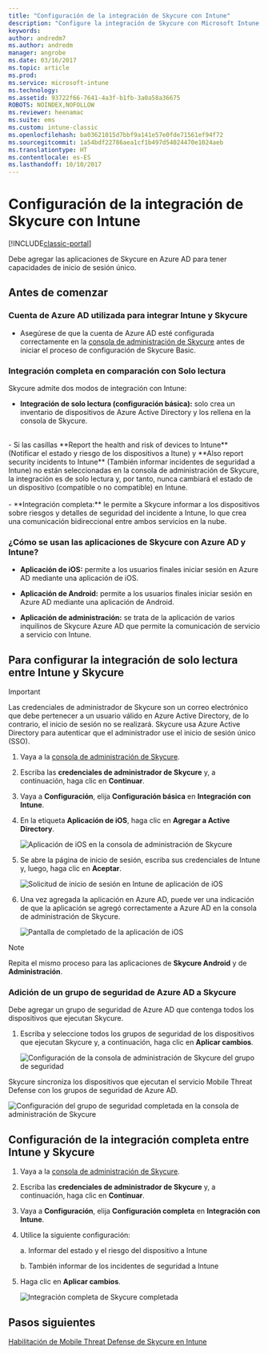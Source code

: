 ```yaml
---
title: "Configuración de la integración de Skycure con Intune"
description: "Configure la integración de Skycure con Microsoft Intune."
keywords: 
author: andredm7
ms.author: andredm
manager: angrobe
ms.date: 03/16/2017
ms.topic: article
ms.prod: 
ms.service: microsoft-intune
ms.technology: 
ms.assetid: 93722f66-7641-4a3f-b1fb-3a0a58a36675
ROBOTS: NOINDEX,NOFOLLOW
ms.reviewer: heenamac
ms.suite: ems
ms.custom: intune-classic
ms.openlocfilehash: ba03621015d7bbf9a141e57e0fde71561ef94f72
ms.sourcegitcommit: 1a54bdf22786aea1cf1b497d54024470e1024aeb
ms.translationtype: HT
ms.contentlocale: es-ES
ms.lasthandoff: 10/10/2017
---
```

# <a name="set-up-the-skycure-integration-with-intune"></a>Configuración de la integración de Skycure con Intune

[!INCLUDE[classic-portal](../includes/classic-portal.md)]

Debe agregar las aplicaciones de Skycure en Azure AD para tener capacidades de inicio de sesión único.

## <a name="before-you-begin"></a>Antes de comenzar

### <a name="azure-ad-account-used-to-integrate-intune-and-skycure"></a>Cuenta de Azure AD utilizada para integrar Intune y Skycure

-   Asegúrese de que la cuenta de Azure AD esté configurada correctamente en la [consola de administración de Skycure](https://aad.skycure.com) antes de iniciar el proceso de configuración de Skycure Basic.

### <a name="full-integration-vs-read-only"></a>Integración completa en comparación con Solo lectura

Skycure admite dos modos de integración con Intune:

-   **Integración de solo lectura (configuración básica):** solo crea un inventario de dispositivos de Azure Active Directory y los rellena en la consola de Skycure.
<br>
    -   Si las casillas **Report the health and risk of devices to Intune** (Notificar el estado y riesgo de los dispositivos a Itune) y **Also report security incidents to Intune** (También informar incidentes de seguridad a Intune) no están seleccionadas en la consola de administración de Skycure, la integración es de solo lectura y, por tanto, nunca cambiará el estado de un dispositivo (compatible o no compatible) en Intune.
<br></br>
-   **Integración completa:** le permite a Skycure informar a los dispositivos sobre riesgos y detalles de seguridad del incidente a Intune, lo que crea una comunicación bidireccional entre ambos servicios en la nube.

### <a name="how-the-skycure-apps-are-used-with-azure-ad-and-intune"></a>¿Cómo se usan las aplicaciones de Skycure con Azure AD y Intune?

-   **Aplicación de iOS:** permite a los usuarios finales iniciar sesión en Azure AD mediante una aplicación de iOS.

-   **Aplicación de Android:** permite a los usuarios finales iniciar sesión en Azure AD mediante una aplicación de Android.

-   **Aplicación de administración:** se trata de la aplicación de varios inquilinos de Skycure Azure AD que permite la comunicación de servicio a servicio con Intune.

## <a name="to-set-up-the-read-only-integration-between-intune-and-skycure"></a>Para configurar la integración de solo lectura entre Intune y Skycure

> [!IMPORTANT]
> Las credenciales de administrador de Skycure son un correo electrónico que debe pertenecer a un usuario válido en Azure Active Directory, de lo contrario, el inicio de sesión no se realizará. Skycure usa Azure Active Directory para autenticar que el administrador use el inicio de sesión único (SSO).

1.  Vaya a la [consola de administración de Skycure](https://aad.skycure.com).

2.  Escriba las **credenciales de administrador de Skycure** y, a continuación, haga clic en **Continuar**.

3.  Vaya a **Configuración**, elija **Configuración básica** en **Integración con Intune**.

4.  En la etiqueta **Aplicación de iOS**, haga clic en **Agregar a Active Directory**.

    ![Aplicación de iOS en la consola de administración de Skycure](../media/mtp/skycure-setup-1.png)

5.  Se abre la página de inicio de sesión, escriba sus credenciales de Intune y, luego, haga clic en **Aceptar**.

    ![Solicitud de inicio de sesión en Intune de aplicación de iOS](../media/mtp/skycure-setup-2.png)

6.  Una vez agregada la aplicación en Azure AD, puede ver una indicación de que la aplicación se agregó correctamente a Azure AD en la consola de administración de Skycure.

    ![Pantalla de completado de la aplicación de iOS](../media/mtp/skycure-setup-3.png)

> [!NOTE]
> Repita el mismo proceso para las aplicaciones de **Skycure Android** y de **Administración**.

### <a name="add-an-azure-ad-security-group-into-skycure"></a>Adición de un grupo de seguridad de Azure AD a Skycure

Debe agregar un grupo de seguridad de Azure AD que contenga todos los dispositivos que ejecutan Skycure.

1.  Escriba y seleccione todos los grupos de seguridad de los dispositivos que ejecutan Skycure y, a continuación, haga clic en **Aplicar cambios**.

    ![Configuración de la consola de administración de Skycure del grupo de seguridad](../media/mtp/skycure-setup-4.png)

Skycure sincroniza los dispositivos que ejecutan el servicio Mobile Threat Defense con los grupos de seguridad de Azure AD.

![Configuración del grupo de seguridad completada en la consola de administración de Skycure](../media/mtp/skycure-setup-5.png)

## <a name="set-up-the-full-integration-between-intune-and-skycure"></a>Configuración de la integración completa entre Intune y Skycure

1.  Vaya a la [consola de administración de Skycure](https://aad.skycure.com).

2.  Escriba las **credenciales de administrador de Skycure** y, a continuación, haga clic en **Continuar**.

3.  Vaya a **Configuración**, elija **Configuración completa** en **Integración con Intune**.

4.  Utilice la siguiente configuración:

    a.  Informar del estado y el riesgo del dispositivo a Intune

    b.  También informar de los incidentes de seguridad a Intune

5.  Haga clic en **Aplicar cambios**.

    ![Integración completa de Skycure completada](../media/mtp/skycure-setup-6.png)

## <a name="next-steps"></a>Pasos siguientes

[Habilitación de Mobile Threat Defense de Skycure en Intune](/intune-classic/deploy-use/enable-skycure-mobile-threat-defense-in-intune)

